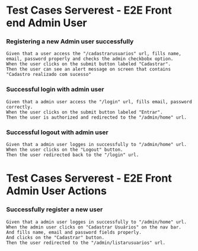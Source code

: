 # Test Cases Serverest - E2E Front end Admin User

### Registering a new Admin user successfully
    Given that a user access the "/cadastrarusuarios" url, fills name, email, password properly and checks the admin checkbobx option.
    When the user clicks on the submit button labeled "Cadastrar".
    Then the user can see an alert message on screen that contains "Cadastro realizado com sucesso"

### Successful login with admin user 
    Given that a admin user access the "/login" url, fills email, password correctly.
    When the user clicks on the submit button labeled "Entrar".
    Then the user is authorized and redirected to the "/admin/home" url.

### Successful logout with admin user
    Given that a admin user logges in successfully to "/admin/home" url.
    When the user clicks on the "Logout" button.
    Then the user redirected back to the "/login" url.

# Test Cases Serverest - E2E Front Admin User Actions

### Successfully register a new user
    Given that a admin user logges in successfully to "/admin/home" url.
    When the admin user clicks on "Cadastrar Usuários" on the nav bar.
    And fills name, email and password fields properly.
    And clicks on the "Cadastrar" button.
    Then the user redirected to the "/admin/listarusuarios" url.